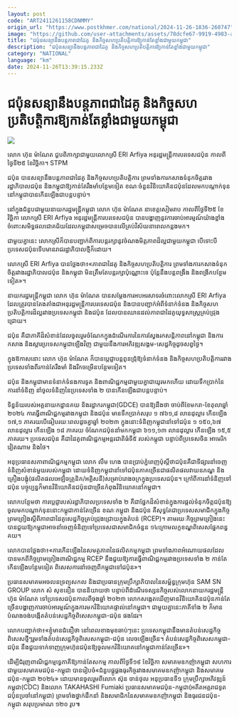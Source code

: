 ```yaml
---
layout: post
code: "ART2411261158CDNMMY"
origin_url: "https://www.postkhmer.com/national/2024-11-26-1836-260747"
image: "https://github.com/user-attachments/assets/78dcfe67-9919-4983-a616-754bdb44a448"
title: "ជប៉ុន​សន្យា​នឹង​បន្ត​ភាព​ជា​ដៃគូ និង​កិច្ច​សហ​ប្រតិបត្តិការ​ឱ្យ​កាន់​តែ​ខ្លាំង​ជាមួយ​កម្ពុជា"
description: "​​ជប៉ុន​សន្យា​នឹង​បន្ត​ភាព​ជា​ដៃគូ និង​កិច្ច​សហ​ប្រតិបត្តិការ​ឱ្យ​កាន់​តែ​ខ្លាំង​ជាមួយ​កម្ពុជា​"
category: "NATIONAL"
language: "km"
date: 2024-11-26T13:39:15.233Z
---
```


# ជប៉ុន​សន្យា​នឹង​បន្ត​ភាព​ជា​ដៃគូ និង​កិច្ច​សហ​ប្រតិបត្តិការ​ឱ្យ​កាន់​តែ​ខ្លាំង​ជាមួយ​កម្ពុជា

![](https://github.com/user-attachments/assets/2dc9012a-da44-47f6-a208-dd23ee8197f3)

លោក ហ៊ុន ម៉ាណែត ជួបពិភាក្សាជាមួយលោកស្រី ERI Arfiya អនុរដ្ឋមន្ត្រីការបរទេសជប៉ុន កាលពីថ្ងៃទី២៥ ខែវិច្ឆិកា។ STPM

ជប៉ុន បាន​សន្យា​នឹង​បន្ត​ភាព​ជាដៃគូ និង​កិច្ច​សហ​ប្រតិបត្តិការ ព្រម​ទាំង​ការ​កសាង​ទំនុក​ចិត្ត​រវាង​រដ្ឋាភិបាល​ជប៉ុន និង​កម្ពុជា​ឱ្យ​កាន់​តែ​រឹងមាំ​បន្ថែម​ទៀត ខណៈ​ចំនួន​វិនិយោគិន​ជប៉ុន​ដែល​មក​បណ្តាក់​ទុន​នៅ​កម្ពុជា​បាន​កើន​ឡើង​ជា​បន្ត​បន្ទាប់។

នៅ​ក្នុង​ជំនួប​ជា​មួយ​នាយក​រដ្ឋមន្ត្រី​កម្ពុជា លោក ហ៊ុន ម៉ាណែត នា​ខេត្ត​សៀមរាប កាល​ពី​ថ្ងៃ​ទី​២៥ ខែ​វិច្ឆិកា លោកស្រី ERI Arfiya អនុ​រដ្ឋមន្ត្រី​ការបរទេស​ជប៉ុន បាន​បង្ហាញ​នូវ​ការ​ចាប់​អារម្មណ៍​យ៉ាង​ខ្លាំង​ចំពោះ​សមិទ្ធផល​ជោគជ័យ​ដែល​កម្ពុជា​សម្រេច​បាន​លើ​គ្រប់​វិស័យ​នា​ពេល​កន្លង​មក។ 

ជា​មួយ​គ្នា​នេះ លោកស្រី​ក៏​បាន​បញ្ជាក់​ពី​ការ​បន្ត​រក្សា​នូវ​ចំណង​មិត្តភាព​ដ៏​ល្អ​ជា​មួយ​កម្ពុជា បើ​ទោះបី​ប្រទេស​ជប៉ុន​ទើប​មាន​រាជ​រដ្ឋាភិបាល​ថ្មី​ក៏​ដោយ។

លោកស្រី ERI Arfiya បាន​ថ្លែង​ថា៖​«​ភាព​ជា​ដៃគូ និង​កិច្ច​សហប្រតិបត្តិការ ព្រមទាំង​ការ​កសាង​ទំនុកចិត្ត​រវាង​រដ្ឋាភិបាល​ជប៉ុន និង​កម្ពុជា មិន​ត្រឹម​តែ​បន្ត​រក្សា​ប៉ុណ្ណោះ​ទេ ប៉ុន្តែ​នឹង​បន្ត​ពង្រឹង និង​ពង្រីក​បន្ថែម​ទៀត»។

នាយក​រដ្ឋមន្ត្រី​កម្ពុជា លោក ហ៊ុន ម៉ាណែត បាន​សម្ដែង​ការ​អបអរសាទរ​ចំពោះ​លោកស្រី ERI Arfiya ដែល​ត្រូវ​បាន​តែង​តាំង​ជា​អនុរដ្ឋមន្ត្រី​ការបរទេស​ជប៉ុន និង​បាន​បញ្ជាក់​អំពី​ទំនាក់ទំនង និង​កិច្ច​សហប្រតិបត្តិការ​ដ៏​ល្អ​រវាង​ប្រទេស​កម្ពុជា និង​ជប៉ុន ដែល​បាន​ឈាន​ដល់​ភាព​ជាដៃគូ​យុទ្ធសាស្ត្រ​គ្រប់ជ្រុង​ជ្រោយ​។ 

ជប៉ុន គឺ​ជា​ភាគី​ដ៏​សំខាន់​ដែល​ចូល​រួម​ចំណែក​ក្នុង​ដំណើរការ​នៃ​ការ​ស្វែង​រក​សន្តិភាព​នៅ​កម្ពុជា និង​ការ​កសាង​ និង​ស្ដារ​ប្រទេស​កម្ពុជា​ឡើង​វិញ​ ជាមួយ​នឹង​ការ​អភិវឌ្ឍ​សង្គម​-សេដ្ឋកិច្ច​ដូច​សព្វថ្ងៃ។

ក្នុង​ឱកាស​នោះ លោក ហ៊ុន ម៉ាណែត ក៏​បាន​ប្ដេជ្ញា​បន្ត​ពូនជ្រុំ​ឱ្យ​ទំនាក់ទំនង និង​កិច្ច​សហប្រតិបត្តិការ​រវាង​ប្រទេស​ទាំង​ពីរ​កាន់​តែ​រឹងមាំ និង​រីក​ចម្រើន​បន្ថែម​ទៀត។

ជប៉ុន និង​កម្ពុជា​មាន​ទំនាក់​ទំនង​ការទូត និង​ពាណិជ្ជកម្ម​ជាមួយគ្នា​ជា​យូរមក​ហើយ ដោយ​ទឹក​ប្រាក់​នៃ​ការ​នាំ​ទំនិញ នាំចូល​ទំនិញ​នៃ​ប្រទេស​ទាំង ២ បាន​កើន​ឡើង​ជាបន្ត​បន្ទាប់។

ទិន្នន័យ​របស់​អគ្គនាយកដ្ឋាន​គយ និង​រដ្ឋាករកម្ពុជា(GDCE) បាន​ឱ្យ​ដឹង​ថា ចាប់​ពី​ខែ​មករា​-​ខែតុលា​ ឆ្នាំ​ ២០២៤ ការ​ធ្វើ​ពាណិជ្ជកម្ម​រវាង​កម្ពុជា និង​ជប៉ុន មាន​ទឹកប្រាក់​សរុប ១ ៧៦១,៨ ​លាន​ដុល្លារ កើន​ឡើង ១៧,១ ​ភាគរយ​បើ​ធៀប​រយៈពេល​ដូចគ្នា​ឆ្នាំ ២០២៣​ ក្នុង​នោះ​ទំនិញ​កម្ពុជា​នាំ​ទៅ​ជប៉ុន ១ ១៥០,៦៧​ លាន​ដុល្លារ កើន​ឡើង ១៨ ភាគរយ ចំណែក​ជប៉ុន​នាំ​មក​កម្ពុជា ៦១១,១៣ លាន​ដុល្លារ កើន​ឡើង ១៥,៥​ ភាគរយ។​ ប្រទេស​ជប៉ុន ​គឺជា​ដៃគូ​ពាណិជ្ជកម្ម​អន្តរជាតិ​ធំ​ទី៥ របស់​កម្ពុជា បន្ទាប់​ពី​ប្រទេស​ចិន អាមេរិក វៀតណាម និង​ថៃ។

អនុ​ប្រធាន​សភា​ពាណិជ្ជកម្ម​កម្ពុជា លោក លឹម ហេង បាន​ប្រាប់​ភ្នំពេញ​ប៉ុស្តិ៍ថា ​ជប៉ុន​គឺ​ជា​ទីផ្សារ​នាំ​ចេញ​ទំនិញ​សំខាន់​មួយ​របស់​កម្ពុជា ដោយ​ទំនិញ​កម្ពុជា​នាំ​ទៅ​ជប៉ុន​ភាគ​ច្រើន​ជា​ផលិតផល​វាយនភណ្ឌ និង​គ្រឿងបង្គុំ​(ផលិតផល​អេឡិចត្រូនិក​/អគ្គិសនី)​សម្រាប់​រោងចក្រ​ក្នុង​ប្រទេស​ជប៉ុន។ ក្រៅ​ពី​ការនាំ​ទំនិញ​ទៅ​ជប៉ុន បច្ចុប្បន្នក៏​មាន​វិនិយោគិន​ជប៉ុន​ជាច្រើន​កំពុង​វិនិយោគ​នៅ​កម្ពុជា។

លោក​បន្ថែម​ថា ការ​ប្តេជ្ញា​របស់​រដ្ឋាភិបាល​ប្រទេស​ទាំង ២ គឺ​ជា​ផ្នែក​ដ៏​សំខាន់​ក្នុង​ការ​ផ្តល់​ទំនុក​ចិត្ត​ជប៉ុន​ឱ្យ​ចូល​មក​បណ្តាក់​ទុន​នោះ​កម្ពុជា​កាន់​តែ​ច្រើន ខណៈ​កម្ពុជា និង​ជប៉ុន គឺ​សុទ្ធ​តែ​ជា​ប្រទេស​សមាជិក​ក្នុង​កិច្ច​ព្រម​ព្រៀង​ស្ដីពី​ភាព​ជាដៃគូ​សេដ្ឋកិច្ច​គ្រប់ជ្រុង​ជ្រោយ​ក្នុង​តំបន់ (RCEP)។ តាមរយៈ​កិច្ច​ព្រម​ព្រៀង​នេះបាន​ជួយ​ឱ្យ​កម្ពុជា​អាច​​នាំ​ចេញ​ទំនិញ​ទៅ​​ប្រទេស​ជា​សមាជិក​ចំនួន ១៤ ​ក្រោម​លក្ខខណ្ឌ​ពិសេស​ផ្នែក​ពន្ធ​គយ។​

លោក​បាន​ថ្លែង​ថា៖​«​ការ​កើន​ឡើង​នៃ​សមត្ថភាព​នៃ​ផលិតកម្ម​កម្ពុជា ព្រម​ទាំង​ភាពអំ​ណោយ​ផល​ដែល​បាន​មក​ពី​កិច្ច​ព្រម​ព្រៀង​ពាណិជ្ជកម្ម RCEP នឹង​ជួយ​ឱ្យ​ការ​ធ្វើ​ពាណិជ្ជកម្ម​រវាង​ប្រទេស​ទាំង ២ កាន់​តែ​កើន​ឡើង​បន្ថែម​ទៀត ពិសេស​ការ​នាំ​ចេញ​ពី​កម្ពុជា​ទៅ​ជប៉ុន»។

ប្រធាន​សមាគម​អចលនទ្រព្យ​សកល ​និង​ជា​ប្រធាន​ក្រុម​ប្រឹក្សាភិបាល​នៃ​សម្ព័ន្ធ​ក្រុមហ៊ុន SAM SN GROUP លោក សំ សុខនឿន បាន​និយាយ​ថា បន្ទាប់​ពី​ដំណើរ​ទស្សនកិច្ច​របស់​លោក​នាយក​រដ្ឋមន្ត្រី ហ៊ុន ម៉ាណែត ទៅ​ប្រទេស​ជប៉ុន​កាលពី​ចុង​ឆ្នាំ​ ២០២៣ លោក​សង្កេត​ឃើញ​មាន​វិនិយោគិន​ជប៉ុន​កាន់​តែ​ច្រើន​បង្ហាញ​ការ​ចាប់​អារម្មណ៍​ក្នុង​ការ​មក​វិនិយោគ​ផ្ទាល់​នៅ​កម្ពុជា។ ជា​មួយ​គ្នា​នេះ​ភាគី​ទាំង ២ ក៏មាន​បំណង​ចង់​បង្កើត​តំបន់​សេដ្ឋកិច្ច​ពិសេស​កម្ពុជា​-​ជប៉ុន ផងដែរ។

លោក​បញ្ជាក់​ថា​៖«ខ្ញុំ​មាន​ជំនឿ​ថា នៅ​ពេល​ខាងមុខ​ឆាប់ៗ​នេះ ប្រទេស​កម្ពុជា​នឹងមាន​តំបន់​សេដ្ឋកិច្ច​ពិសេស​ថ្មីៗ​រួមទាំង​តំបន់​សេដ្ឋកិច្ច​ពិសេស​កម្ពុជា​-​ជប៉ុន លេច​ឡើង​ច្រើន​។ តំបន់​សេដ្ឋកិច្ច​ពិសេស​កម្ពុជា​-​ជប៉ុន នឹង​ជួយ​ទាក់ទាញ​ក្រុមហ៊ុន​ជប៉ុន​ឱ្យ​ចូលមក​វិនិយោគ​នៅ​កម្ពុជា​កាន់តែ​ច្រើន»។

ដើម្បី​ជំរុញ​ពាណិជ្ជកម្ម​ទ្វេភាគី​ឱ្យ​កាន់​តែ​សកម្ម កាល​ពី​ថ្ងៃ​ទី​១៩ ខែ​វិច្ឆិកា សមាគម​ឧកញ៉ា​កម្ពុជា សហការ​ជាមួយ​សមាគម​ជប៉ុន-​កម្ពុជា បាន​រៀបចំ​«ជំនួប​ផ្គូផ្គង​ធុរកិច្ច​រវាង​សមាគម​ឧកញ៉ា​កម្ពុជា និង​សមាគម​ជប៉ុន-​កម្ពុជា ២០២៤» ដោយ​មាន​ចូល​រួម​ពី​លោក ស៊ុន ចាន់ថុល អនុ​ប្រធាន​ទី១ ក្រុម​ប្រឹក្សា​អភិវឌ្ឍន៍​កម្ពុជា​(CDC) និង​លោក TAKAHASHI Fumiaki ប្រធាន​សមាគម​ជប៉ុន-​កម្ពុជា​(អតីត​អគ្គ​រាជទូត​ជប៉ុន​ប្រចាំ​នៅ​កម្ពុជា) ព្រម​ទាំង​ថ្នាក់​ដឹកនាំ និង​សមាជិក​នៃ​សមាគម​ឧកញ៉ា​កម្ពុជា និង​ធុរជន​ជប៉ុន-​កម្ពុជា សរុប​ប្រមាណ ១២០ រូប៕